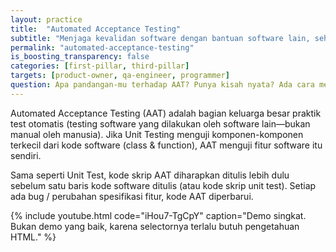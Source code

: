 ```yaml
---
layout: practice
title:  "Automated Acceptance Testing"
subtitle: "Menjaga kevalidan software dengan bantuan software lain, sehingga komunikasi makin akurat, bug makin minim, & rilis makin penuh rasa aman."
permalink: "automated-acceptance-testing"
is_boosting_transparency: false
categories: [first-pillar, third-pillar]
targets: [product-owner, qa-engineer, programmer]
question: Apa pandangan-mu terhadap AAT? Punya kisah nyata? Ada cara mengenalkan & mengajarkan AAT ke orang lain?
---
```


Automated Acceptance Testing (AAT) adalah bagian keluarga besar praktik test otomatis (testing software yang dilakukan oleh software lain&mdash;bukan manual oleh manusia). Jika Unit Testing menguji komponen-komponen terkecil dari kode software (class & function), AAT menguji fitur software itu sendiri.

Sama seperti Unit Test, kode skrip AAT diharapkan ditulis lebih dulu sebelum satu baris kode software ditulis (atau kode skrip unit test). Setiap ada bug / perubahan spesifikasi fitur, kode AAT diperbarui.

{% include youtube.html
    code="iHou7-TgCpY"
    caption="Demo singkat. Bukan demo yang baik, karena selectornya terlalu butuh pengetahuan HTML." %}